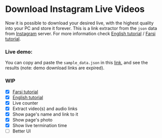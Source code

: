 # Download Instagram Live Videos

Now it is possible to download your desired live, with the highest quality into your PC and store it forever. This is a link extractor from the `json` data from [Instagram](https://www.instagram.com/ "Instagram") server. For more information check [English tutorial](https://medium.com/@jalizadeh/download-instagrams-live-videos-with-highest-quality-37d16c923261 "English tutorial") / [Farsi tutorial](https://virgool.io/@jalizadeh/%DA%86%DA%AF%D9%88%D9%86%D9%87-%D9%84%D8%A7%DB%8C%D9%88-%D8%A7%DB%8C%D9%86%D8%B3%D8%AA%D8%A7%DA%AF%D8%B1%D8%A7%D9%85-%D8%B1%D8%A7-%D8%AF%D8%A7%D9%86%D9%84%D9%88%D8%AF-%DA%A9%D9%86%D9%85-wnujr1scyb7b "Farsi tutorial").

### Live demo:
You can copy and paste the `sample_data.json` in this [link](http://www.jalizade.com/idl/ "link"), and see the results (note: demo download links are expired).

### WIP
- [x] [Farsi tutorial](https://virgool.io/@jalizadeh/%DA%86%DA%AF%D9%88%D9%86%D9%87-%D9%84%D8%A7%DB%8C%D9%88-%D8%A7%DB%8C%D9%86%D8%B3%D8%AA%D8%A7%DA%AF%D8%B1%D8%A7%D9%85-%D8%B1%D8%A7-%D8%AF%D8%A7%D9%86%D9%84%D9%88%D8%AF-%DA%A9%D9%86%D9%85-wnujr1scyb7b)
- [x] [English tutorial](https://medium.com/@jalizadeh/download-instagrams-live-videos-with-highest-quality-37d16c923261)
- [x] Live counter
- [x] Extract video(s) and audio links
- [x] Show page&apos;s name and link to it
- [x] Show page&apos;s photo
- [x] Show live termination time
- [ ] Better UI